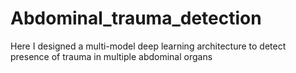 # Abdominal_trauma_detection
Here I designed a multi-model deep learning architecture to detect presence of trauma in multiple abdominal organs 
